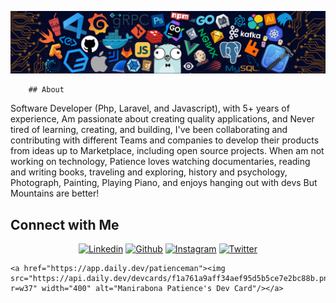 ![Github Banner](https://github.com/Jaydeep-Yadav/Jaydeep-Yadav/blob/main/banner.png)

		## About
Software Developer (Php, Laravel, and Javascript), with 5+ years of experience, Am passionate about creating quality applications, and Never tired of learning, creating, and building,  I've been collaborating and contributing with different Teams and companies to develop their products from ideas up to Marketplace, including open source projects.
When am not working on technology, Patience loves watching documentaries, reading and writing books, traveling and exploring, history and psychology, Photograph, Painting, Playing Piano, and enjoys hanging out with devs But Mountains are better!

## Connect with Me
<p align="center">
	<a href="https://www.linkedin.com/in/manirabona-patience-3b08051b4"><img alt="Linkedin" title="Manirabona patience Linkedin" src="https://img.shields.io/badge/LinkedIn-0077B5?style=for-the-badge&logo=linkedin&logoColor=white"></a>
  <a href="https://github.com/manirabona-programer/manirabona-programer"><img alt="Github" title="Manirabona patience Github" src="https://img.shields.io/badge/GitHub-100000?style=for-the-badge&logo=github&logoColor=white"></a>
  <a href="https://www.instagram.com/manirabona_walker"><img alt="Instagram" title="Manirabona Patience Instagram" src="https://img.shields.io/badge/Instagram-E4405F?style=for-the-badge&logo=instagram&logoColor=white"></a>
	  <a href="https://twitter.com/ManirabonaW"><img alt="Twitter" title="Manirabona Patience Twitter" src="https://img.shields.io/badge/Twitter-1DA1F2?style=for-the-badge&logo=twitter&logoColor=white"></a>
	  </p>
	
	<a href="https://app.daily.dev/patienceman"><img src="https://api.daily.dev/devcards/f1a761a9aff34aef95d5b5ce7e2bc88b.png?r=w37" width="400" alt="Manirabona Patience's Dev Card"/></a>
	
